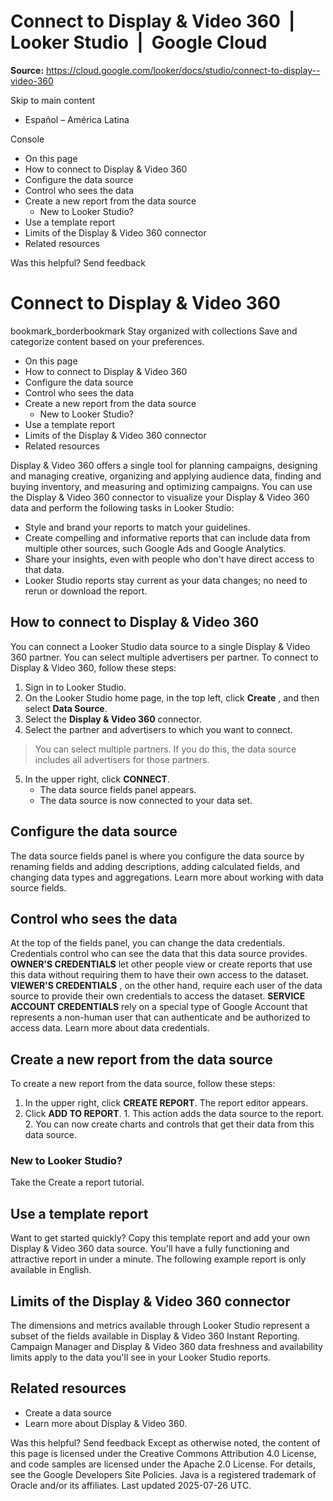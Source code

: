 # Connect to Display & Video 360  |  Looker Studio  |  Google Cloud

**Source:** https://cloud.google.com/looker/docs/studio/connect-to-display--video-360

Skip to main content 
  * Español – América Latina

Console 


  * On this page
  * How to connect to Display & Video 360
  * Configure the data source
  * Control who sees the data
  * Create a new report from the data source
    * New to Looker Studio?
  * Use a template report
  * Limits of the Display & Video 360 connector
  * Related resources




Was this helpful?
Send feedback 
#  Connect to Display & Video 360
bookmark_borderbookmark Stay organized with collections  Save and categorize content based on your preferences.
  * On this page
  * How to connect to Display & Video 360
  * Configure the data source
  * Control who sees the data
  * Create a new report from the data source
    * New to Looker Studio?
  * Use a template report
  * Limits of the Display & Video 360 connector
  * Related resources


Display & Video 360 offers a single tool for planning campaigns, designing and managing creative, organizing and applying audience data, finding and buying inventory, and measuring and optimizing campaigns.
You can use the Display & Video 360 connector to visualize your Display & Video 360 data and perform the following tasks in Looker Studio:
  * Style and brand your reports to match your guidelines.
  * Create compelling and informative reports that can include data from multiple other sources, such Google Ads and Google Analytics.
  * Share your insights, even with people who don't have direct access to that data.
  * Looker Studio reports stay current as your data changes; no need to rerun or download the report.


## How to connect to Display & Video 360
You can connect a Looker Studio data source to a single Display & Video 360 partner. You can select multiple advertisers per partner.
To connect to Display & Video 360, follow these steps:
  1. Sign in to Looker Studio.
  2. On the Looker Studio home page, in the top left, click **Create** , and then select **Data Source**.
  3. Select the **Display & Video 360** connector.
  4. Select the partner and advertisers to which you want to connect.
> You can select multiple partners. If you do this, the data source includes all advertisers for those partners.
  5. In the upper right, click **CONNECT**.
     * The data source fields panel appears.
     * The data source is now connected to your data set.


## Configure the data source
The data source fields panel is where you configure the data source by renaming fields and adding descriptions, adding calculated fields, and changing data types and aggregations. Learn more about working with data source fields.
## Control who sees the data
At the top of the fields panel, you can change the data credentials. Credentials control who can see the data that this data source provides.
**OWNER'S CREDENTIALS** let other people view or create reports that use this data without requiring them to have their own access to the dataset.
**VIEWER'S CREDENTIALS** , on the other hand, require each user of the data source to provide their own credentials to access the dataset.
**SERVICE ACCOUNT CREDENTIALS** rely on a special type of Google Account that represents a non-human user that can authenticate and be authorized to access data.
Learn more about data credentials.
## Create a new report from the data source
To create a new report from the data source, follow these steps:
  1. In the upper right, click **CREATE REPORT**. The report editor appears.
  2. Click **ADD TO REPORT**. 
    1. This action adds the data source to the report.
    2. You can now create charts and controls that get their data from this data source.


### New to Looker Studio?
Take the Create a report tutorial.
## Use a template report
Want to get started quickly? Copy this template report and add your own Display & Video 360 data source. You'll have a fully functioning and attractive report in under a minute.
The following example report is only available in English.
## Limits of the Display & Video 360 connector
The dimensions and metrics available through Looker Studio represent a subset of the fields available in Display & Video 360 Instant Reporting.
Campaign Manager and Display & Video 360 data freshness and availability limits apply to the data you'll see in your Looker Studio reports.
## Related resources
  * Create a data source
  * Learn more about Display & Video 360.


Was this helpful?
Send feedback 
Except as otherwise noted, the content of this page is licensed under the Creative Commons Attribution 4.0 License, and code samples are licensed under the Apache 2.0 License. For details, see the Google Developers Site Policies. Java is a registered trademark of Oracle and/or its affiliates.
Last updated 2025-07-26 UTC.


